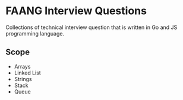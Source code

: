 # FAANG Interview Questions

Collections of technical interview question that is written in Go and JS programming language.

## Scope

- Arrays
- Linked List
- Strings
- Stack
- Queue
